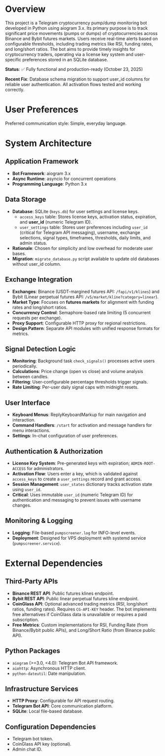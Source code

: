 # Overview

This project is a Telegram cryptocurrency pump/dump monitoring bot developed in Python using aiogram 3.x. Its primary purpose is to track significant price movements (pumps or dumps) of cryptocurrencies across Binance and Bybit futures markets. Users receive real-time alerts based on configurable thresholds, including trading metrics like RSI, funding rates, and long/short ratios. The bot aims to provide timely insights for cryptocurrency traders, operating via a license key system and user-specific preferences stored in an SQLite database.

**Status**: ✅ Fully functional and production-ready (October 23, 2025)

**Recent Fix**: Database schema migration to support user_id columns for reliable user authentication. All activation flows tested and working correctly.

# User Preferences

Preferred communication style: Simple, everyday language.

# System Architecture

## Application Framework
- **Bot Framework**: aiogram 3.x
- **Async Runtime**: asyncio for concurrent operations
- **Programming Language**: Python 3.x

## Data Storage
- **Database**: SQLite (`keys.db`) for user settings and license keys.
  - `access_keys` table: Stores license keys, activation status, expiration, and **user_id** (numeric Telegram ID).
  - `user_settings` table: Stores user preferences including `user_id` (critical for Telegram API messaging), username, exchange selections, signal types, timeframes, thresholds, daily limits, and admin status.
- **Rationale**: Chosen for simplicity and low overhead for moderate user bases.
- **Migration**: `migrate_database.py` script available to update old databases without user_id column.

## Exchange Integration
- **Exchanges**: Binance (USDT-margined futures API: `/fapi/v1/klines`) and Bybit (Linear perpetual futures API: `/v5/market/kline?category=linear`).
- **Market Type**: Focuses on **futures markets** for alignment with funding rates and long/short ratios.
- **Concurrency Control**: Semaphore-based rate limiting (5 concurrent requests per exchange).
- **Proxy Support**: Configurable HTTP proxy for regional restrictions.
- **Design Pattern**: Separate API modules with unified response formats for metrics.

## Signal Detection Logic
- **Monitoring**: Background task `check_signals()` processes active users periodically.
- **Calculations**: Price change (open vs close) and volume analysis between candles.
- **Filtering**: User-configurable percentage thresholds trigger signals.
- **Rate Limiting**: Per-user daily signal caps with midnight resets.

## User Interface
- **Keyboard Menus**: ReplyKeyboardMarkup for main navigation and interaction.
- **Command Handlers**: `/start` for activation and message handlers for menu interactions.
- **Settings**: In-chat configuration of user preferences.

## Authentication & Authorization
- **License Key System**: Pre-generated keys with expiration; `ADMIN-ROOT-ACCESS` for administrators.
- **Activation Flow**: Users enter a key, which is validated against `access_keys` to create a `user_settings` record and grant access.
- **Session Management**: `user_states` dictionary tracks activation state using `user_id`.
- **Critical**: Uses immutable `user_id` (numeric Telegram ID) for authentication and messaging to prevent issues with username changes.

## Monitoring & Logging
- **Logging**: File-based `pumpscreener.log` for INFO-level events.
- **Deployment**: Designed for VPS deployment with systemd service (`pumpscreener.service`).

# External Dependencies

## Third-Party APIs
- **Binance REST API**: Public futures klines endpoint.
- **Bybit REST API**: Public linear perpetual futures kline endpoint.
- **CoinGlass API**: Optional advanced trading metrics (RSI, long/short ratios, funding rates). Requires `CG-API-KEY` header. The bot implements free alternatives if CoinGlass data is unavailable or requires a paid subscription.
- **Free Metrics**: Custom implementations for RSI, Funding Rate (from Binance/Bybit public APIs), and Long/Short Ratio (from Binance public API).

## Python Packages
- `aiogram` (>=3.0, <4.0): Telegram Bot API framework.
- `aiohttp`: Asynchronous HTTP client.
- `python-dateutil`: Date manipulation.

## Infrastructure Services
- **HTTP Proxy**: Configurable for API request routing.
- **Telegram Bot API**: Core communication platform.
- **SQLite**: Local file-based database.

## Configuration Dependencies
- Telegram bot token.
- CoinGlass API key (optional).
- Admin chat ID.
